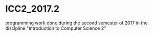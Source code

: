 # ICC2_2017.2
programming work done during the second semester of 2017 in the discipline "Introduction to Computer Science 2"

